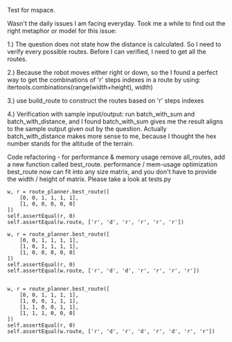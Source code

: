 Test for mspace.

Wasn't the daily issues I am facing everyday.
Took me a while to find out the right metaphor or model for this issue:

1.) The question does not state how the distance is calculated.
So I need to verify every possible routes. Before I can verified, I need to get all the routes.

2.) Because the robot moves either right or down, so the I found a perfect way to get the combinations of 'r' steps indexes in a route by using:
itertools.combinations(range(width+height), width)

3.) use build_route to construct the routes based on 'r' steps indexes

4.) Verification with sample input/output: 
run batch_with_sum and batch_with_distance, and I found batch_with_sum gives me the result aligns to the sample output given out by the question. 
Actually batch_with_distance makes more sense to me, because I thought the hex number stands for the altitude of the terrain. 


Code refactoring - for performance & memory usage
remove all_routes, add a new function called best_route.
performance / mem-usage optimization
best_route now can fit into any size matrix, and you don't have to provide the width / height of matrix.
Please take a look at tests.py

```
w, r = route_planner.best_route([
    [0, 0, 1, 1, 1, 1],
    [1, 0, 0, 0, 0, 0]
])
self.assertEqual(r, 0)
self.assertEqual(w.route, ['r', 'd', 'r', 'r', 'r', 'r'])

w, r = route_planner.best_route([
    [0, 0, 1, 1, 1, 1],
    [1, 0, 1, 1, 1, 1],
    [1, 0, 0, 0, 0, 0]
])
self.assertEqual(r, 0)
self.assertEqual(w.route, ['r', 'd', 'd', 'r', 'r', 'r', 'r'])


w, r = route_planner.best_route([
    [0, 0, 1, 1, 1, 1],
    [1, 0, 0, 1, 1, 1],
    [1, 1, 0, 0, 1, 1],
    [1, 1, 1, 0, 0, 0]
])
self.assertEqual(r, 0)
self.assertEqual(w.route, ['r', 'd', 'r', 'd', 'r', 'd', 'r', 'r'])
	
```



